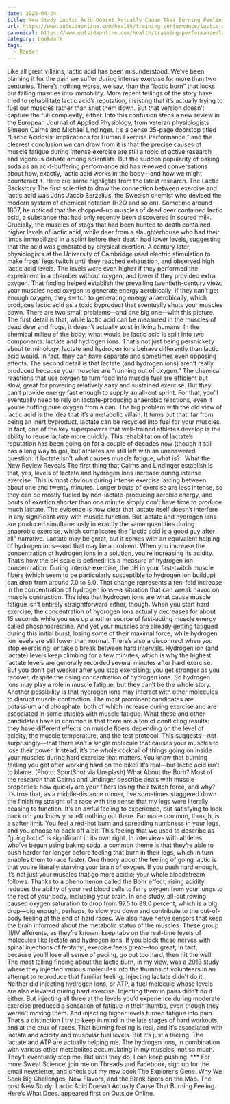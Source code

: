 ```yaml
---
date: 2025-04-24
title: New Study Lactic Acid Doesnt Actually Cause That Burning Feeling Heres What Does
url: https://www.outsideonline.com/health/training-performance/lactic-acid-muscle-fatigue/
canonical: https://www.outsideonline.com/health/training-performance/lactic-acid-muscle-fatigue/
category: bookmark
tags:
  - Reeder
---
```


Like all great villains, lactic acid has been misunderstood. We’ve been blaming it for the pain we suffer during intense exercise for more than two centuries. There’s nothing worse, we say, than the “lactic burn” that locks our failing muscles into immobility. More recent tellings of the story have tried to rehabilitate lactic acid’s reputation, insisting that it’s actually trying to fuel our muscles rather than shut them down. But that version doesn’t capture the full complexity, either.⁠⁠⁠⁠⁠⁠ Into this confusion steps a new review in the European Journal of Applied Physiology, from veteran physiologists Simeon Cairns and Michael Lindinger. It’s a dense 35-page doorstop titled “Lactic Acidosis: Implications for Human Exercise Performance,” and the clearest conclusion we can draw from it is that the precise causes of muscle fatigue during intense exercise are still a topic of active research and vigorous debate among scientists. But the sudden popularity of baking soda as an acid-buffering performance aid has renewed conversations about how, exactly, lactic acid works in the body—and how we might counteract it. Here are some highlights from the latest research.⁠⁠⁠⁠⁠⁠ The Lactic Backstory⁠⁠⁠⁠⁠⁠ The first scientist to draw the connection between exercise and lactic acid was Jöns Jacob Berzelius, the Swedish chemist who devised the modern system of chemical notation (H2O and so on). Sometime around 1807, he noticed that the chopped-up muscles of dead deer contained lactic acid, a substance that had only recently been discovered in soured milk. Crucially, the muscles of stags that had been hunted to death contained higher levels of lactic acid, while deer from a slaughterhouse who had their limbs immobilized in a splint before their death had lower levels, suggesting that the acid was generated by physical exertion.⁠⁠⁠⁠⁠⁠ A century later, physiologists at the University of Cambridge used electric stimulation to make frogs’ legs twitch until they reached exhaustion, and observed high lactic acid levels. The levels were even higher if they performed the experiment in a chamber without oxygen, and lower if they provided extra oxygen. That finding helped establish the prevailing twentieth-century view: your muscles need oxygen to generate energy aerobically; if they can’t get enough oxygen, they switch to generating energy anaerobically, which produces lactic acid as a toxic byproduct that eventually shuts your muscles down.⁠⁠⁠⁠⁠⁠ There are two small problems—and one big one—with this picture. The first detail is that, while lactic acid can be measured in the muscles of dead deer and frogs, it doesn’t actually exist in living humans. In the chemical milieu of the body, what would be lactic acid is split into two components: lactate and hydrogen ions. That’s not just being persnickety about terminology: lactate and hydrogen ions behave differently than lactic acid would. In fact, they can have separate and sometimes even opposing effects.⁠⁠⁠⁠⁠⁠ The second detail is that lactate (and hydrogen ions) aren’t really produced because your muscles are “running out of oxygen.” The chemical reactions that use oxygen to turn food into muscle fuel are efficient but slow, great for powering relatively easy and sustained exercise. But they can’t provide energy fast enough to supply an all-out sprint. For that, you’ll eventually need to rely on lactate-producing anaerobic reactions, even if you’re huffing pure oxygen from a can.⁠⁠⁠⁠⁠⁠ The big problem with the old view of lactic acid is the idea that it’s a metabolic villain. It turns out that, far from being an inert byproduct, lactate can be recycled into fuel for your muscles. In fact, one of the key superpowers that well-trained athletes develop is the ability to reuse lactate more quickly. This rehabilitation of lactate’s reputation has been going on for a couple of decades now (though it still has a long way to go), but athletes are still left with an unanswered question: if lactate isn’t what causes muscle fatigue, what is?⁠⁠⁠⁠⁠⁠⁠⁠  ⁠⁠⁠⁠⁠⁠ What the New Review Reveals⁠⁠⁠⁠⁠⁠ The first thing that Cairns and Lindinger establish is that, yes, levels of lactate and hydrogen ions increase during intense exercise. This is most obvious during intense exercise lasting between about one and twenty minutes. Longer bouts of exercise are less intense, so they can be mostly fueled by non-lactate-producing aerobic energy, and bouts of exertion shorter than one minute simply don’t have time to produce much lactate.⁠⁠⁠⁠⁠⁠ The evidence is now clear that lactate itself doesn’t interfere in any significant way with muscle function. But lactate and hydrogen ions are produced simultaneously in exactly the same quantities during anaerobic exercise, which complicates the “lactic acid is a good guy after all” narrative. Lactate may be great, but it comes with an equivalent helping of hydrogen ions—and that may be a problem.⁠⁠⁠⁠⁠⁠ When you increase the concentration of hydrogen ions in a solution, you’re increasing its acidity. That’s how the pH scale is defined: it’s a measure of hydrogen ion concentration. During intense exercise, the pH in your fast-twitch muscle fibers (which seem to be particularly susceptible to hydrogen ion buildup) can drop from around 7.0 to 6.0. That change represents a ten-fold increase in the concentration of hydrogen ions—a situation that can wreak havoc on muscle contraction.⁠⁠⁠⁠⁠⁠ The idea that hydrogen ions are what cause muscle fatigue isn’t entirely straightforward either, though. When you start hard exercise, the concentration of hydrogen ions actually decreases for about 15 seconds while you use up another source of fast-acting muscle energy called phosphocreatine. And yet your muscles are already getting fatigued during this initial burst, losing some of their maximal force, while hydrogen ion levels are still lower than normal.⁠⁠⁠⁠⁠⁠ There’s also a disconnect when you stop exercising, or take a break between hard intervals. Hydrogen ion (and lactate) levels keep climbing for a few minutes, which is why the highest lactate levels are generally recorded several minutes after hard exercise. But you don’t get weaker after you stop exercising; you get stronger as you recover, despite the rising concentration of hydrogen ions. So hydrogen ions may play a role in muscle fatigue, but they can’t be the whole story.⁠⁠⁠⁠⁠⁠ Another possibility is that hydrogen ions may interact with other molecules to disrupt muscle contraction. The most prominent candidates are potassium and phosphate, both of which increase during exercise and are associated in some studies with muscle fatigue. What these and other candidates have in common is that there are a ton of conflicting results: they have different effects on muscle fibers depending on the level of acidity, the muscle temperature, and the test protocol. This suggests—not surprisingly—that there isn’t a single molecule that causes your muscles to lose their power. Instead, it’s the whole cocktail of things going on inside your muscles during hard exercise that matters.⁠⁠⁠⁠⁠⁠⁠⁠⁠⁠ You know that burning feeling you get after working hard on the bike? It’s real—but lactic acid isn’t to blame.⁠ (Photo: SportShot via Unsplash)⁠⁠⁠⁠⁠⁠⁠⁠⁠ What About the Burn?⁠⁠⁠⁠⁠⁠ Most of the research that Cairns and Lindinger describe deals with muscle properties: how quickly are your fibers losing their twitch force, and why? It’s true that, as a middle-distance runner, I’ve sometimes staggered down the finishing straight of a race with the sense that my legs were literally ceasing to function. It’s an awful feeling to experience, but satisfying to look back on: you know you left nothing out there.⁠⁠⁠⁠⁠⁠ Far more common, though, is a softer limit. You feel a red-hot burn and spreading numbness in your legs, and you choose to back off a bit. This feeling that we used to describe as “going lactic” is significant in its own right. In interviews with athletes who’ve begun using baking soda, a common theme is that they’re able to push harder for longer before feeling that burn in their legs, which in turn enables them to race faster.⁠⁠⁠⁠⁠⁠ One theory about the feeling of going lactic is that you’re literally starving your brain of oxygen. If you push hard enough, it’s not just your muscles that go more acidic; your whole bloodstream follows. Thanks to a phenomenon called the Bohr effect, rising acidity reduces the ability of your red blood cells to ferry oxygen from your lungs to the rest of your body, including your brain. In one study, all-out rowing caused oxygen saturation to drop from 97.5 to 89.0 percent, which is a big drop—big enough, perhaps, to slow you down and contribute to the out-of-body feeling at the end of hard races.⁠⁠⁠⁠⁠⁠ We also have nerve sensors that keep the brain informed about the metabolic status of the muscles. These group III/IV afferents, as they’re known, keep tabs on the real-time levels of molecules like lactate and hydrogen ions. If you block these nerves with spinal injections of fentanyl, exercise feels great—too great, in fact, because you’ll lose all sense of pacing, go out too hard, then hit the wall.⁠⁠⁠⁠⁠⁠ The most telling finding about the lactic burn, in my view, was a 2013 study where they injected various molecules into the thumbs of volunteers in an attempt to reproduce that familiar feeling. Injecting lactate didn’t do it. Neither did injecting hydrogen ions, or ATP, a fuel molecule whose levels are also elevated during hard exercise. Injecting them in pairs didn’t do it either. But injecting all three at the levels you’d experience during moderate exercise produced a sensation of fatigue in their thumbs, even though they weren’t moving them. And injecting higher levels turned fatigue into pain.⁠⁠⁠⁠⁠⁠ That’s a distinction I try to keep in mind in the late stages of hard workouts, and at the crux of races. That burning feeling is real, and it’s associated with lactate and acidity and muscular fuel levels. But it’s just a feeling. The lactate and ATP are actually helping me. The hydrogen ions, in combination with various other metabolites accumulating in my muscles, not so much. They’ll eventually stop me. But until they do, I can keep pushing.⁠⁠⁠⁠⁠⁠ \*\*\*⁠⁠⁠⁠⁠⁠ For more Sweat Science, join me on Threads and Facebook, sign up for the email newsletter, and check out my new book The Explorer’s Gene: Why We Seek Big Challenges, New Flavors, and the Blank Spots on the Map.⁠⁠⁠⁠⁠⁠ The post New Study: Lactic Acid Doesn’t Actually Cause That Burning Feeling. Here’s What Does. appeared first on Outside Online.
